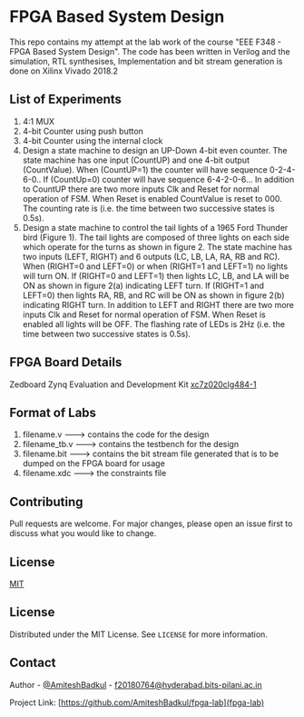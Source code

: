 # FPGA Based System Design
This repo contains my attempt at the lab work of the course "EEE F348 - FPGA Based System Design". The code has been written in Verilog and the simulation, RTL synthesises, Implementation and bit stream generation is done on Xilinx Vivado 2018.2

## List of Experiments
1. 4:1 MUX 
2. 4-bit Counter using push button
3. 4-bit Counter using the internal clock 
4. Design a state machine to design an UP-Down 4-bit even counter. The state machine has one input (CountUP) and one 4-bit output (CountValue). When (CountUP=1)
the counter will have sequence 0-2-4-6-0.. If (CountUp=0) counter will have sequence 6-4-2-0-6... In addition to CountUP there are two more inputs Clk and Reset for normal operation of FSM. When Reset is enabled CountValue is reset to 000. The counting rate is (i.e. the time between two successive states is 0.5s).
5. Design a state machine to control the tail lights of a 1965 Ford Thunder bird (Figure 1). The tail lights are composed of three lights on each side which operate for the turns as shown in figure 2. The state machine has two inputs (LEFT, RIGHT) and 6 outputs (LC, LB, LA, RA, RB and RC). When (RIGHT=0 and LEFT=0) or when (RIGHT=1 and LEFT=1) no lights will turn ON. If (RIGHT=0 and LEFT=1) then lights LC, LB, and LA will be ON as shown in figure 2(a) indicating LEFT turn. If (RIGHT=1 and LEFT=0) then lights RA, RB, and RC will be ON as shown in figure 2(b) indicating RIGHT turn. In addition to LEFT and RIGHT there are two more inputs Clk and Reset for normal operation of FSM. When Reset is enabled all lights will be OFF. The flashing rate of LEDs is 2Hz (i.e. the time between two successive states is 0.5s). 

## FPGA Board Details
Zedboard Zynq Evaluation and Development Kit [xc7z020clg484-1](https://www.xilinx.com/products/boards-and-kits/1-8dyf-11.html)


## Format of Labs
1. filename.v    ---> contains the code for the design
2. filename_tb.v ---> contains the testbench for the design 
3. filename.bit  ---> contains the bit stream file generated that is to be dumped on the FPGA board for usage
4. filename.xdc  ---> the constraints file

## Contributing
Pull requests are welcome. For major changes, please open an issue first to discuss what you would like to change.


## License
[MIT](https://github.com/AmiteshBadkul/fpga-lab/blob/master/LICENSE)

<!-- LICENSE -->
## License

Distributed under the MIT License. See `LICENSE` for more information.

<!-- CONTACT -->
## Contact

Author - [@AmiteshBadkul](https://github.com/AmiteshBadkul) - f20180764@hyderabad.bits-pilani.ac.in

Project Link: [https://github.com/AmiteshBadkul/fpga-lab](fpga-lab)

